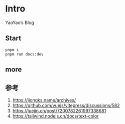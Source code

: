 # Intro

YaoYao’s Blog

## Start

```
pnpm i
pnpm run docs:dev
```

## more


## 参考
1. https://jiongks.name/archives/
2. https://github.com/vuejs/vitepress/discussions/582
3. https://juejin.cn/post/7200782261997338681
4. https://tailwind.nodejs.cn/docs/text-color
